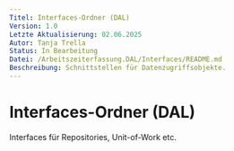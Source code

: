```yaml
---
Titel: Interfaces-Ordner (DAL)
Version: 1.0
Letzte Aktualisierung: 02.06.2025
Autor: Tanja Trella
Status: In Bearbeitung
Datei: /Arbeitszeiterfassung.DAL/Interfaces/README.md
Beschreibung: Schnittstellen für Datenzugriffsobjekte.
---
```


# Interfaces-Ordner (DAL)

Interfaces für Repositories, Unit-of-Work etc.
